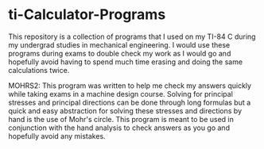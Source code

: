 # ti-Calculator-Programs
This repository is a collection of programs that I used on my TI-84 C during my undergrad studies in mechanical engineering.  I would use these programs during exams to double check my work as I would go and hopefully avoid having to spend much time erasing and doing the same calculations twice.  


MOHRS2:
This program was written to help me check my answers quickly while taking exams in a machine design course.
Solving for principal stresses and principal directions can be done through long formulas but a quick and 
easy abstraction for solving these stresses and directions by hand is the use of Mohr's circle.  This program 
is meant to be used in conjunction with the hand analysis to check answers as you go and hopefully avoid any mistakes. 
